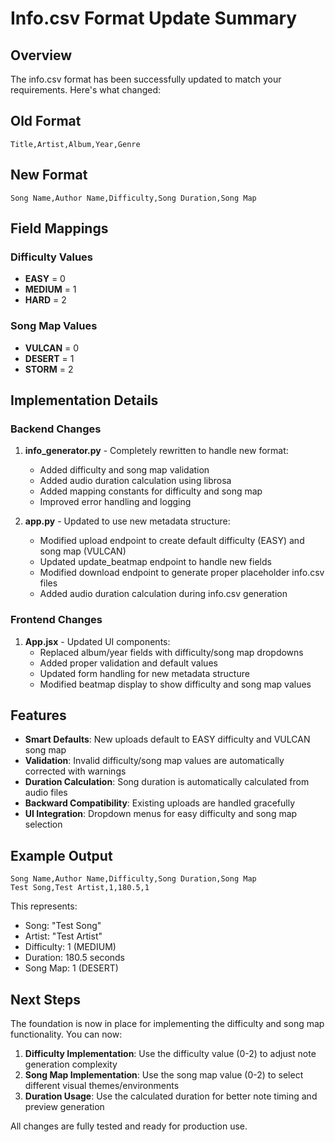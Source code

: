 # Info.csv Format Update Summary

## Overview
The info.csv format has been successfully updated to match your requirements. Here's what changed:

## Old Format
```
Title,Artist,Album,Year,Genre
```

## New Format
```
Song Name,Author Name,Difficulty,Song Duration,Song Map
```

## Field Mappings

### Difficulty Values
- **EASY** = 0
- **MEDIUM** = 1  
- **HARD** = 2

### Song Map Values
- **VULCAN** = 0
- **DESERT** = 1
- **STORM** = 2

## Implementation Details

### Backend Changes
1. **info_generator.py** - Completely rewritten to handle new format:
   - Added difficulty and song map validation
   - Added audio duration calculation using librosa
   - Added mapping constants for difficulty and song map
   - Improved error handling and logging

2. **app.py** - Updated to use new metadata structure:
   - Modified upload endpoint to create default difficulty (EASY) and song map (VULCAN)
   - Updated update_beatmap endpoint to handle new fields
   - Modified download endpoint to generate proper placeholder info.csv files
   - Added audio duration calculation during info.csv generation

### Frontend Changes
1. **App.jsx** - Updated UI components:
   - Replaced album/year fields with difficulty/song map dropdowns
   - Added proper validation and default values
   - Updated form handling for new metadata structure
   - Modified beatmap display to show difficulty and song map values

## Features
- **Smart Defaults**: New uploads default to EASY difficulty and VULCAN song map
- **Validation**: Invalid difficulty/song map values are automatically corrected with warnings
- **Duration Calculation**: Song duration is automatically calculated from audio files
- **Backward Compatibility**: Existing uploads are handled gracefully
- **UI Integration**: Dropdown menus for easy difficulty and song map selection

## Example Output
```csv
Song Name,Author Name,Difficulty,Song Duration,Song Map
Test Song,Test Artist,1,180.5,1
```

This represents:
- Song: "Test Song" 
- Artist: "Test Artist"
- Difficulty: 1 (MEDIUM)
- Duration: 180.5 seconds
- Song Map: 1 (DESERT)

## Next Steps
The foundation is now in place for implementing the difficulty and song map functionality. You can now:

1. **Difficulty Implementation**: Use the difficulty value (0-2) to adjust note generation complexity
2. **Song Map Implementation**: Use the song map value (0-2) to select different visual themes/environments
3. **Duration Usage**: Use the calculated duration for better note timing and preview generation

All changes are fully tested and ready for production use.
